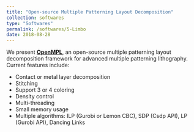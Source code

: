 ```yaml
---
title: "Open-source Multiple Patterning Layout Decomposition"
collection: softwares
type: "Softwares"
permalink: /softwares/5-Limbo
date: 2018-08-28
---
```


We present **[OpenMPL](https://github.com/limbo018/OpenMPL)**, an open-source multiple patterning layout decomposition framework for advanced multiple patterning lithography. 
Current features include:
- Contact or metal layer decomposition 
- Stitching 
- Support 3 or 4 coloring 
- Density control 
- Multi-threading 
- Small memory usage 
- Multiple algorithms: ILP (Gurobi or Lemon CBC), SDP (Csdp API), LP (Gurobi API), Dancing Links
